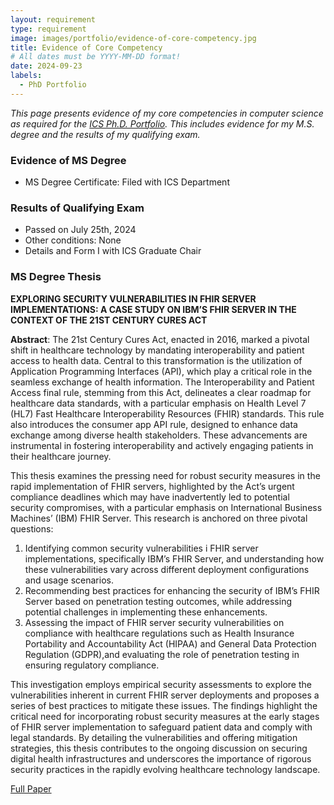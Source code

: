 ```yaml
---
layout: requirement
type: requirement
image: images/portfolio/evidence-of-core-competency.jpg
title: Evidence of Core Competency
# All dates must be YYYY-MM-DD format!
date: 2024-09-23
labels:
  - PhD Portfolio
---
```


*This page presents evidence of my core competencies in computer science as required for the [ICS Ph.D. Portfolio](https://philipmjohnson.org/essays/why-and-how-to-write-a-high-quality-phd-portfolio.html). This includes evidence for my M.S. degree and the results of my qualifying exam.*

### Evidence of MS Degree

- MS Degree Certificate: Filed with ICS Department

### Results of Qualifying Exam
- Passed on July 25th, 2024
- Other conditions: None
- Details and Form I with ICS Graduate Chair

### MS Degree Thesis

**EXPLORING SECURITY VULNERABILITIES IN FHIR SERVER IMPLEMENTATIONS: A CASE STUDY ON IBM’S FHIR SERVER IN THE CONTEXT OF THE 21ST CENTURY CURES ACT**

**Abstract**: The 21st Century Cures Act, enacted in 2016, marked a pivotal shift in healthcare technology by mandating interoperability and patient access to health data. Central to this transformation is the utilization of Application Programming Interfaces (API), which play a critical role in the seamless exchange of health information. The Interoperability and Patient Access final rule, stemming from this Act, delineates a clear roadmap for healthcare data standards, with a particular emphasis on Health Level 7 (HL7) Fast Healthcare Interoperability Resources (FHIR) standards. This rule also introduces the consumer app API rule, designed to enhance data exchange among diverse health stakeholders. These advancements are instrumental in fostering interoperability and actively engaging patients in their healthcare journey.

This thesis examines the pressing need for robust security measures in the rapid implementation of FHIR servers, highlighted by the Act’s urgent compliance deadlines which may have inadvertently led to potential security compromises, with a particular emphasis on International Business Machines’ (IBM) FHIR Server. This research is anchored on three pivotal questions:

1. Identifying common security vulnerabilities i FHIR server implementations, specifically IBM’s FHIR Server, and understanding how these vulnerabilities vary across different deployment configurations and usage scenarios.
2. Recommending best practices for enhancing the security of IBM’s FHIR Server based on penetration testing outcomes, while addressing potential challenges in implementing these enhancements.
3. Assessing the impact of FHIR server security vulnerabilities on compliance with healthcare regulations such as Health Insurance Portability and Accountability Act (HIPAA) and General Data Protection Regulation (GDPR),and evaluating the role of penetration testing in ensuring regulatory compliance.

This investigation employs empirical security assessments to explore the vulnerabilities inherent in current FHIR server deployments and proposes a series of best practices to mitigate these issues. The findings highlight the critical need for incorporating robust security measures at the early stages of FHIR server implementation to safeguard patient data and comply with legal standards. By detailing the vulnerabilities and offering mitigation strategies, this thesis contributes to the ongoing discussion on securing digital health infrastructures and underscores the importance of rigorous security practices in the rapidly evolving healthcare technology landscape.

[Full Paper](ms_thesis.pdf)